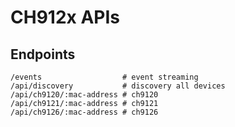 # CH912x APIs

## Endpoints

```plain
/events                  # event streaming
/api/discovery           # discovery all devices
/api/ch9120/:mac-address # ch9120
/api/ch9121/:mac-address # ch9121
/api/ch9126/:mac-address # ch9126
```
